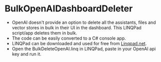 # BulkOpenAIDashboardDeleter
* OpenAI doesn't provide an option to delete all the assistants, files and vector stores in bulk in their UI in the dashboard. This LINQPad script/app deletes them in bulk.
* The code can be easily converted to a C# console app.
* LINQPad can be downloaded and used for free from <a href="linqpad.net" target="_blank">Linqpad.net</a>.
* Open the BulkDeleteOpenAI.linq in LINQPad, paste in your OpenAI api key and run it.





